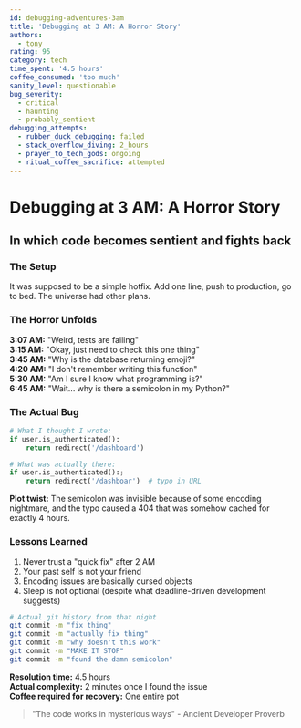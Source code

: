 ```yaml
---
id: debugging-adventures-3am
title: 'Debugging at 3 AM: A Horror Story'
authors:
  - tony
rating: 95
category: tech
time_spent: '4.5 hours'
coffee_consumed: 'too much'
sanity_level: questionable
bug_severity:
  - critical
  - haunting
  - probably_sentient
debugging_attempts:
  - rubber_duck_debugging: failed
  - stack_overflow_diving: 2_hours
  - prayer_to_tech_gods: ongoing
  - ritual_coffee_sacrifice: attempted
---
```


# Debugging at 3 AM: A Horror Story

## In which code becomes sentient and fights back

### The Setup

It was supposed to be a simple hotfix. Add one line, push to production, go to bed. The universe had other plans.

### The Horror Unfolds

**3:07 AM:** "Weird, tests are failing"  
**3:15 AM:** "Okay, just need to check this one thing"  
**3:45 AM:** "Why is the database returning emoji?"  
**4:20 AM:** "I don't remember writing this function"  
**5:30 AM:** "Am I sure I know what programming is?"  
**6:45 AM:** "Wait... why is there a semicolon in my Python?"  

### The Actual Bug

```python
# What I thought I wrote:
if user.is_authenticated():
    return redirect('/dashboard')

# What was actually there:
if user.is_authenticated():;
    return redirect('/dashboar')  # typo in URL
```

**Plot twist:** The semicolon was invisible because of some encoding nightmare, and the typo caused a 404 that was somehow cached for exactly 4 hours.

### Lessons Learned

1. Never trust a "quick fix" after 2 AM
2. Your past self is not your friend
3. Encoding issues are basically cursed objects
4. Sleep is not optional (despite what deadline-driven development suggests)

```bash
# Actual git history from that night
git commit -m "fix thing"
git commit -m "actually fix thing"  
git commit -m "why doesn't this work"
git commit -m "MAKE IT STOP"
git commit -m "found the damn semicolon"
```

**Resolution time:** 4.5 hours  
**Actual complexity:** 2 minutes once I found the issue  
**Coffee required for recovery:** One entire pot

> "The code works in mysterious ways" - Ancient Developer Proverb